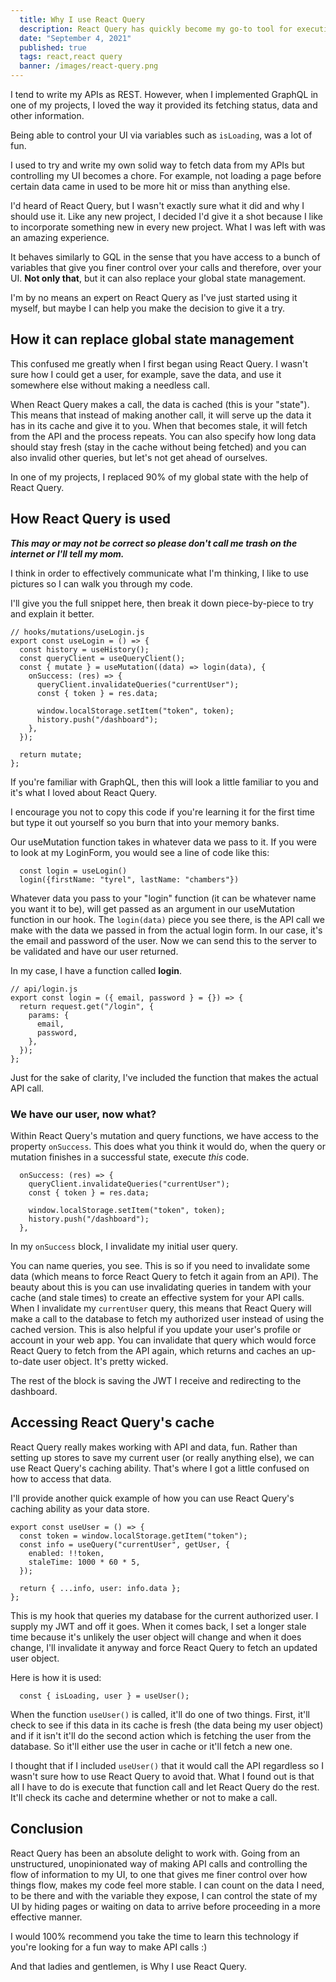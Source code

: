 ```yaml
---
  title: Why I use React Query
  description: React Query has quickly become my go-to tool for executing API calls
  date: "September 4, 2021"
  published: true
  tags: react,react query
  banner: /images/react-query.png
---
```


I tend to write my APIs as REST. However, when I implemented GraphQL in one of my projects, I loved the way it provided its fetching status, data and other information.

Being able to control your UI via variables such as `isLoading`, was a lot of fun.

I used to try and write my own solid way to fetch data from my APIs but controlling my UI becomes a chore. For example, not loading a page before certain data came in used to be more hit or miss than anything else.

I'd heard of React Query, but I wasn't exactly sure what it did and why I should use it. Like any new project, I decided I'd give it a shot because I like to incorporate something new in every new project. What I was left with was an amazing experience.

It behaves similarly to GQL in the sense that you have access to a bunch of variables that give you finer control over your calls and therefore, over your UI. **Not only that**, but it can also replace your global state management.

I'm by no means an expert on React Query as I've just started using it myself, but maybe I can help you make the decision to give it a try.

## How it can replace global state management

This confused me greatly when I first began using React Query. I wasn't sure how I could get a user, for example, save the data, and use it somewhere else without making a needless call.

When React Query makes a call, the data is cached (this is your "state"). This means that instead of making another call, it will serve up the data it has in its cache and give it to you. When that becomes stale, it will fetch from the API and the process repeats. You can also specify how long data should stay fresh (stay in the cache without being fetched) and you can also invalid other queries, but let's not get ahead of ourselves.

In one of my projects, I replaced 90% of my global state with the help of React Query.

## How React Query is used

**_This may or may not be correct so please don't call me trash on the internet or I'll tell my mom._**

I think in order to effectively communicate what I'm thinking, I like to use pictures so I can walk you through my code.

I'll give you the full snippet here, then break it down piece-by-piece to try and explain it better.

```
// hooks/mutations/useLogin.js
export const useLogin = () => {
  const history = useHistory();
  const queryClient = useQueryClient();
  const { mutate } = useMutation((data) => login(data), {
    onSuccess: (res) => {
      queryClient.invalidateQueries("currentUser");
      const { token } = res.data;

      window.localStorage.setItem("token", token);
      history.push("/dashboard");
    },
  });

  return mutate;
};
```

If you're familiar with GraphQL, then this will look a little familiar to you and it's what I loved about React Query.

I encourage you not to copy this code if you're learning it for the first time but type it out yourself so you burn that into your memory banks.

Our useMutation function takes in whatever data we pass to it. If you were to look at my LoginForm, you would see a line of code like this:

```
  const login = useLogin()
  login({firstName: "tyrel", lastName: "chambers"})
```

Whatever data you pass to your "login" function (it can be whatever name you want it to be), will get passed as an argument in our useMutation function in our hook. The `login(data)` piece you see there, is the API call we make with the data we passed in from the actual login form. In our case, it's the email and password of the user. Now we can send this to the server to be validated and have our user returned.

In my case, I have a function called **login**.

```
// api/login.js
export const login = ({ email, password } = {}) => {
  return request.get("/login", {
    params: {
      email,
      password,
    },
  });
};
```

Just for the sake of clarity, I've included the function that makes the actual API call.

### We have our user, now what?

Within React Query's mutation and query functions, we have access to the property `onSuccess`. This does what you think it would do, when the query or mutation finishes in a successful state, execute _this_ code.

```
  onSuccess: (res) => {
    queryClient.invalidateQueries("currentUser");
    const { token } = res.data;

    window.localStorage.setItem("token", token);
    history.push("/dashboard");
  },

```

In my `onSuccess` block, I invalidate my initial user query.

You can name queries, you see. This is so if you need to invalidate some data (which means to force React Query to fetch it again from an API). The beauty about this is you can use invalidating queries in tandem with your cache (and stale times) to create an effective system for your API calls. When I invalidate my `currentUser` query, this means that React Query will make a call to the database to fetch my authorized user instead of using the cached version. This is also helpful if you update your user's profile or account in your web app. You can invalidate that query which would force React Query to fetch from the API again, which returns and caches an up-to-date user object. It's pretty wicked.

The rest of the block is saving the JWT I receive and redirecting to the dashboard.

## Accessing React Query's cache

React Query really makes working with API and data, fun. Rather than setting up stores to save my current user (or really anything else), we can use React Query's caching ability. That's where I got a little confused on how to access that data.

I'll provide another quick example of how you can use React Query's caching ability as your data store.

```
export const useUser = () => {
  const token = window.localStorage.getItem("token");
  const info = useQuery("currentUser", getUser, {
    enabled: !!token,
    staleTime: 1000 * 60 * 5,
  });

  return { ...info, user: info.data };
};
```

This is my hook that queries my database for the current authorized user. I supply my JWT and off it goes. When it comes back, I set a longer stale time because it's unlikely the user object will change and when it does change, I'll invalidate it anyway and force React Query to fetch an updated user object.

Here is how it is used:

```
  const { isLoading, user } = useUser();
```

When the function `useUser()` is called, it'll do one of two things. First, it'll check to see if this data in its cache is fresh (the data being my user object) and if it isn't it'll do the second action which is fetching the user from the database. So it'll either use the user in cache or it'll fetch a new one.

I thought that if I included `useUser()` that it would call the API regardless so I wasn't sure how to use React Query to avoid that. What I found out is that all I have to do is execute that function call and let React Query do the rest. It'll check its cache and determine whether or not to make a call.

## Conclusion

React Query has been an absolute delight to work with. Going from an unstructured, unopinionated way of making API calls and controlling the flow of information to my UI, to one that gives me finer control over how things flow, makes my code feel more stable. I can count on the data I need, to be there and with the variable they expose, I can control the state of my UI by hiding pages or waiting on data to arrive before proceeding in a more effective manner.

I would 100% recommend you take the time to learn this technology if you're looking for a fun way to make API calls :)

And that ladies and gentlemen, is Why I use React Query.
